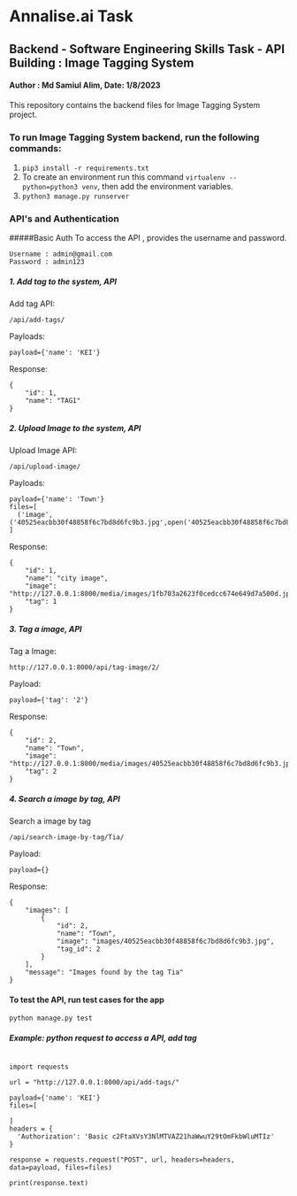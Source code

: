 # Annalise.ai Task
## Backend - Software Engineering Skills Task - API Building : Image Tagging System
#### Author : Md Samiul Alim,  Date: 1/8/2023

This repository contains the backend files for Image Tagging System project.


### To run Image Tagging System backend, run the following commands:

1. `pip3 install -r requirements.txt`
2. To create an environment run this command  `virtualenv --python=python3 venv`, then add the environment variables.
3. `python3 manage.py runserver `

### API's and Authentication

#####Basic Auth 
To access the API , provides the username and password.
```
Username : admin@gmail.com
Password : admin123
```

##### 1. Add tag to the system, API
Add tag API:

`/api/add-tags/`

Payloads:
```
payload={'name': 'KEI'}
```
Response:
```
{
    "id": 1,
    "name": "TAG1"
}
```
##### 2. Upload Image to the system, API
Upload Image API:

`/api/upload-image/`

Payloads:
```
payload={'name': 'Town'}
files=[
  ('image',('40525eacbb30f48858f6c7bd8d6fc9b3.jpg',open('40525eacbb30f48858f6c7bd8d6fc9b3.jpg','rb'),'image/jpeg'))
]

```
Response:

```
{
    "id": 1,
    "name": "city image",
    "image": "http://127.0.0.1:8000/media/images/1fb703a2623f0cedcc674e649d7a500d.jpg",
    "tag": 1
}
```

##### 3. Tag a image, API
Tag a Image:

``
http://127.0.0.1:8000/api/tag-image/2/
``

Payload:
``` 
payload={'tag': '2'}
```
Response:
```
{
    "id": 2,
    "name": "Town",
    "image": "http://127.0.0.1:8000/media/images/40525eacbb30f48858f6c7bd8d6fc9b3.jpg",
    "tag": 2
}
```
##### 4. Search a image by tag, API
Search a image by tag

`/api/search-image-by-tag/Tia/`

Payload:
```
payload={}
```
Response:
```
{
    "images": [
        {
            "id": 2,
            "name": "Town",
            "image": "images/40525eacbb30f48858f6c7bd8d6fc9b3.jpg",
            "tag_id": 2
        }
    ],
    "message": "Images found by the tag Tia"
}
```
#### To test the API, run test cases for the app
`python manage.py test`


##### Example: python request to access a API, add tag
```

import requests

url = "http://127.0.0.1:8000/api/add-tags/"

payload={'name': 'KEI'}
files=[

]
headers = {
  'Authorization': 'Basic c2FtaXVsY3NlMTVAZ21haWwuY29tOmFkbWluMTIz'
}

response = requests.request("POST", url, headers=headers, data=payload, files=files)

print(response.text)
```
